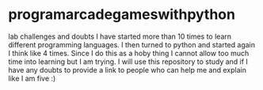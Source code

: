 # programarcadegameswithpython
lab challenges and doubts
I have started more than 10 times to learn different programming languages. I then turned to python and started again I think like 4 times.
Since I do this as a hoby thing I cannot allow too much time into learning but I am trying.
I will use this repository to study and if I have any doubts to provide a link to people who can help me and explain like I am five :)
